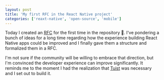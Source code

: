 ```yaml
---
layout: post
title: 'My first RFC in the React Native project'
categories: ['reaxt-native', 'open-source', 'mobile']
---
```


Today I created an [RFC](https://github.com/react-native-community/discussions-and-proposals/issues/318) for the first time in the repository 🥳. I've pondering a bunch of ideas for a long time regarding how the experience building React Native apps could be improved and I finally gave them a structure and formalized them in a RFC.

I'm not sure if the community will be willing to embrace that direction, but I'm convinced the developer experience can improve significantly. It reminds me to the moment I had the realization that [Tuist](https://tuist.io) was necessary and I set out to build it.
